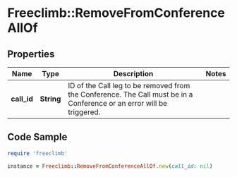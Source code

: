 # Freeclimb::RemoveFromConferenceAllOf

## Properties

Name | Type | Description | Notes
------------ | ------------- | ------------- | -------------
**call_id** | **String** | ID of the Call leg to be removed from the Conference. The Call must be in a Conference or an error will be triggered. | 

## Code Sample

```ruby
require 'freeclimb'

instance = Freeclimb::RemoveFromConferenceAllOf.new(call_id: nil)
```


